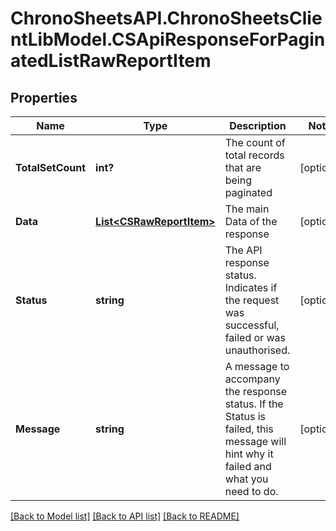 # ChronoSheetsAPI.ChronoSheetsClientLibModel.CSApiResponseForPaginatedListRawReportItem
## Properties

Name | Type | Description | Notes
------------ | ------------- | ------------- | -------------
**TotalSetCount** | **int?** | The count of total records that are being paginated | [optional] 
**Data** | [**List&lt;CSRawReportItem&gt;**](CSRawReportItem.md) | The main Data of the response | [optional] 
**Status** | **string** | The API response status. Indicates if the request was successful, failed or was unauthorised. | [optional] 
**Message** | **string** | A message to accompany the response status.  If the Status is failed, this message will hint why it failed and what you need to do. | [optional] 

[[Back to Model list]](../README.md#documentation-for-models) [[Back to API list]](../README.md#documentation-for-api-endpoints) [[Back to README]](../README.md)

